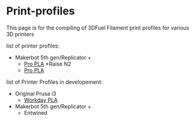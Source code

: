 # Print-profiles

This page is for the compiling of 3DFuel Filament print profiles for various 3D printers

list of printer profiles:
* Makerbot 5th gen/Replicator +
  * [Pro PLA](https://github.com/fissonfiraga/Print-profiles/blob/master/propla.printmode)
*Raise N2
  * [Pro PLA](https://github.com/fissonfiraga/Print-profiles/blob/master/Raise3D/Workday%20PLA%20Raise3D.bin)

list of Printer Profiles in developement:
* Original Prusa i3
  * [Workday PLA](https://github.com/fissonfiraga/Print-profiles/blob/master/Prusa/PrusaWordayPLA.curaprofile)
* Makerbot 5th gen/Replicator +
  * Entwined
